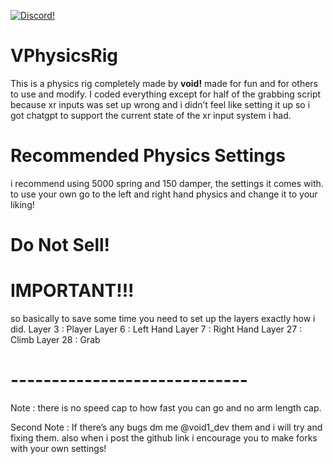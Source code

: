 <a href="https://discord.gg/XScrZcky48"><img src="https://img.shields.io/badge/discord-brightgreen.svg?style=for-the-badge&logo=discord&colorA=23272a&colorB=7289da" alt="Discord!"></a>

# VPhysicsRig

This is a physics rig completely made by **void!** made for fun and for others to use and modify. I coded everything except for half of the grabbing script because xr inputs was set up wrong and i didn’t feel like setting it up so i got chatgpt to support the current state of the xr input system i had.

# Recommended Physics Settings

i recommend using 5000 spring and 150 damper, the settings it comes with. to use your own go to the left and right hand physics and change it to your liking!

# Do Not Sell!

# IMPORTANT!!!
so basically to save some time you need to set up the layers exactly how i did.
Layer 3 : Player
Layer 6 : Left Hand
Layer 7 : Right Hand
Layer 27 : Climb
Layer 28 : Grab
# -----------------------------

Note : there is no speed cap to how fast you can go and no arm length cap.

Second Note : If there’s any bugs dm me @void1_dev them and i will try and fixing them. also when i post the github link i encourage you to make forks with your own settings!
